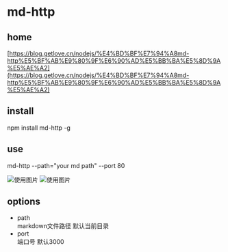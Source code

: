 # md-http

## home
[https://blog.getlove.cn/nodejs/%E4%BD%BF%E7%94%A8md-http%E5%BF%AB%E9%80%9F%E6%90%AD%E5%BB%BA%E5%8D%9A%E5%AE%A2](https://blog.getlove.cn/nodejs/%E4%BD%BF%E7%94%A8md-http%E5%BF%AB%E9%80%9F%E6%90%AD%E5%BB%BA%E5%8D%9A%E5%AE%A2)


## install
npm install md-http -g

## use

md-http --path="your md path" --port 80

![使用图片](https://blog.getlove.cn/img/md-http.gif)
![使用图片](https://blog.getlove.cn/img/md-http-pm2.gif)

## options

- path  
markdown文件路径 默认当前目录
- port  
端口号 默认3000



